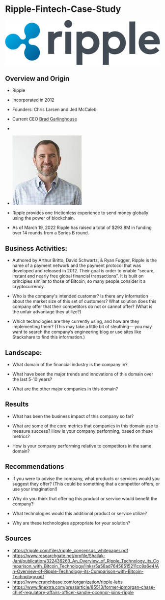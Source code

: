 # Ripple-Fintech-Case-Study

![image](images/logo.png)

## Overview and Origin

* Ripple

* Incorporated in 2012

* Founders: Chris Larsen and Jed McCaleb 

* Current CEO [Brad Garlinghouse](https://en.wikipedia.org/wiki/Brad_Garlinghouse)
* 
* ![image](images/CEO.png)

* Ripple provides one frictionless experience to send money globally using the power of blockchain.

* As of March 19, 2022 Ripple has raised a total of $293.8M in funding over 14 rounds from a Series B round.


## Business Activities:

* Authored by Arthur Britto, David Schwartz, & Ryan Fugger, Ripple is the name of a payment network and the payment protocol that was developed and released in 2012. Their goal is order to enable "secure, instant and nearly free global financial transactions". It is built on principles similar to those of Bitcoin, so many people consider it a cryptocurrency.

* Who is the company's intended customer?  Is there any information about the market size of this set of customers?
What solution does this company offer that their competitors do not or cannot offer? (What is the unfair advantage they utilize?)

* Which technologies are they currently using, and how are they implementing them? (This may take a little bit of sleuthing–– you may want to search the company’s engineering blog or use sites like Stackshare to find this information.)


## Landscape:

* What domain of the financial industry is the company in?

* What have been the major trends and innovations of this domain over the last 5-10 years?

* What are the other major companies in this domain?


## Results

* What has been the business impact of this company so far?

* What are some of the core metrics that companies in this domain use to measure success? How is your company performing, based on these metrics?

* How is your company performing relative to competitors in the same domain?


## Recommendations

* If you were to advise the company, what products or services would you suggest they offer? (This could be something that a competitor offers, or use your imagination!)

* Why do you think that offering this product or service would benefit the company?

* What technologies would this additional product or service utilize?

* Why are these technologies appropriate for your solution?

## Sources
* https://ripple.com/files/ripple_consensus_whitepaper.pdf
* https://www.researchgate.net/profile/Shailak-Jani/publication/322436263_An_Overview_of_Ripple_Technology_its_Comparison_with_Bitcoin_Technology/links/5a58ad76458515211cc8a6e4/An-Overview-of-Ripple-Technology-its-Comparison-with-Bitcoin-Technology.pdf
* https://www.crunchbase.com/organization/ripple-labs
* https://www.finextra.com/pressarticle/85513/former-jpmorgan-chase-chief-regulatory-affairs-officer-sandie-oconnor-joins-ripple


